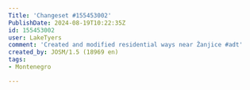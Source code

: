 ```yaml
---
Title: 'Changeset #155453002'
PublishDate: 2024-08-19T10:22:35Z
id: 155453002
user: LakeTyers
comment: 'Created and modified residential ways near Žanjice #adt'
created_by: JOSM/1.5 (18969 en)
tags:
- Montenegro

---
```

